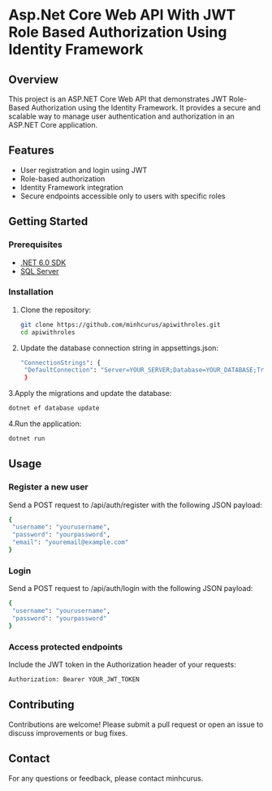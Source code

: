 # Asp.Net Core Web API With JWT Role Based Authorization Using Identity Framework

## Overview
This project is an ASP.NET Core Web API that demonstrates JWT Role-Based Authorization using the Identity Framework. It provides a secure and scalable way to manage user authentication and authorization in an ASP.NET Core application.

## Features
- User registration and login using JWT
- Role-based authorization
- Identity Framework integration
- Secure endpoints accessible only to users with specific roles

## Getting Started

### Prerequisites
- [.NET 6.0 SDK](https://dotnet.microsoft.com/download/dotnet/8.0)
- [SQL Server](https://www.microsoft.com/en-us/sql-server/sql-server-downloads)

### Installation
1. Clone the repository:
   ```sh
   git clone https://github.com/minhcurus/apiwithroles.git
   cd apiwithroles
   ```
2. Update the database connection string in appsettings.json:
   ```sh
   "ConnectionStrings": {
    "DefaultConnection": "Server=YOUR_SERVER;Database=YOUR_DATABASE;Trusted_Connection=True;MultipleActiveResultSets=true"
    }
   ```
3.Apply the migrations and update the database:
   ```sh
   dotnet ef database update
   ```
4.Run the application:
   ```sh
   dotnet run
   ```

## Usage

### Register a new user
  Send a POST request to /api/auth/register with the following JSON payload:
   ```sh
   {
    "username": "yourusername",
    "password": "yourpassword",
    "email": "youremail@example.com"
   }
   ```

### Login
  Send a POST request to /api/auth/login with the following JSON payload:
   ```sh
   {
    "username": "yourusername",
    "password": "yourpassword"
   }
   ```

### Access protected endpoints
  Include the JWT token in the Authorization header of your requests:
   ```sh
   Authorization: Bearer YOUR_JWT_TOKEN
   ```

## Contributing
Contributions are welcome! Please submit a pull request or open an issue to discuss improvements or bug fixes.

## Contact
For any questions or feedback, please contact minhcurus.














